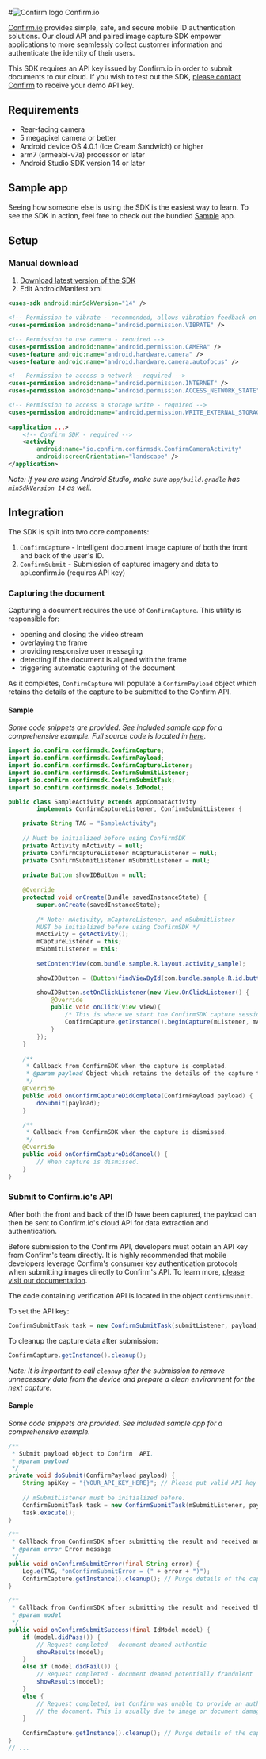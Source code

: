 #![Confirm logo](https://s3-us-west-2.amazonaws.com/confirm.public/web-images/confirm-logo_43x34.png) Confirm.io

[Confirm.io](http://www.confirm.io/) provides simple, safe, and secure mobile ID authentication solutions. Our cloud API and paired image capture SDK empower applications to more seamlessly collect customer information and authenticate the identity of their users. 

This SDK requires an API key issued by Confirm.io in order to submit documents to our cloud. If you wish to test out the SDK, [please contact Confirm](https://www.confirm.io/sign-up/) to receive your demo API key.

## Requirements

* Rear-facing camera
* 5 megapixel camera or better
* Android device OS 4.0.1 (Ice Cream Sandwich) or higher
* arm7 (armeabi-v7a) processor or later
* Android Studio SDK version 14 or later

## Sample app

Seeing how someone else is using the SDK is the easiest way to learn. To see the SDK in action, feel free to check out the bundled [Sample](https://github.com/confirm-io/confirm-Android-SDK/tree/master/Sample) app.

## Setup

### Manual download

1. [Download latest version of the SDK](https://github.com/confirm-io/confirm-Android-SDK/archive/master.zip)
2. Edit AndroidManifest.xml

```xml
<uses-sdk android:minSdkVersion="14" />

<!-- Permission to vibrate - recommended, allows vibration feedback on scan -->
<uses-permission android:name="android.permission.VIBRATE" />

<!-- Permission to use camera - required -->
<uses-permission android:name="android.permission.CAMERA" />
<uses-feature android:name="android.hardware.camera" />
<uses-feature android:name="android.hardware.camera.autofocus" />

<!-- Permission to access a network - required -->
<uses-permission android:name="android.permission.INTERNET" />
<uses-permission android:name="android.permission.ACCESS_NETWORK_STATE" />

<!-- Permission to access a storage write - required -->
<uses-permission android:name="android.permission.WRITE_EXTERNAL_STORAGE" />
	
<application ...>
	<!-- Confirm SDK - required -->
	<activity
		android:name="io.confirm.confirmsdk.ConfirmCameraActivity"
		android:screenOrientation="landscape" />
</application>
```

*Note: If you are using Android Studio, make sure `app/build.gradle` has `minSdkVersion 14` as well.*

## Integration

The SDK is split into two core components:

1. `ConfirmCapture` - Intelligent document image capture of both the front and back of the user's ID.
2. `ConfirmSubmit` - Submission of captured imagery and data to api.confirm.io (requires API key)

### Capturing the document

Capturing a document requires the use of `ConfirmCapture`. This utility is responsible for:

-  opening and closing the video stream
-  overlaying the frame
-  providing responsive user messaging
-  detecting if the document is aligned with the frame
-  triggering automatic capturing of the document

As it completes, `ConfirmCapture` will populate a `ConfirmPayload` object which retains the details of the capture to be submitted to the Confirm API. 

#### Sample
*Some code snippets are provided. See included sample app for a comprehensive example.*
*Full source code is located in [here](https://github.com/confirm-io/confirm-Android-SDK-staging/blob/master/Sample/app/src/main/java/io/confirm/sample/IntroFragment.java).*

```java
import io.confirm.confirmsdk.ConfirmCapture;
import io.confirm.confirmsdk.ConfirmPayload;
import io.confirm.confirmsdk.ConfirmCaptureListener;
import io.confirm.confirmsdk.ConfirmSubmitListener;
import io.confirm.confirmsdk.ConfirmSubmitTask;
import io.confirm.confirmsdk.models.IdModel;

public class SampleActivity extends AppCompatActivity
		implements ConfirmCaptureListener, ConfirmSubmitListener {

	private String TAG = "SampleActivity";
	
	// Must be initialized before using ConfirmSDK
	private Activity mActivity = null;
	private ConfirmCaptureListener mCaptureListener = null;
	private ConfirmSubmitListener mSubmitListener = null;
  
	private Button showIDButton = null;
  
	@Override
	protected void onCreate(Bundle savedInstanceState) {
		super.onCreate(savedInstanceState);
    
		/* Note: mActivity, mCaptureListener, and mSubmitListner
		MUST be initialized before using ConfirmSDK */
		mActivity = getActivity();
		mCaptureListener = this;
		mSubmitListener = this;
		
		setContentView(com.bundle.sample.R.layout.activity_sample);

		showIDButton = (Button)findViewById(com.bundle.sample.R.id.button);

		showIDButton.setOnClickListener(new View.OnClickListener() {
			@Override
			public void onClick(View view){
				/* This is where we start the ConfirmSDK capture session */
				ConfirmCapture.getInstance().beginCapture(mListener, mActivity);
			}
		});
	}
  
	/**
	 * Callback from ConfirmSDK when the capture is completed.
	 * @param payload Object which retains the details of the capture to be submitted to the Confirm API
	 */
	@Override
	public void onConfirmCaptureDidComplete(ConfirmPayload payload) {
		doSubmit(payload);
	}

	/**
	 * Callback from ConfirmSDK when the capture is dismissed.
	 */
	@Override
	public void onConfirmCaptureDidCancel() {
		// When capture is dismissed.
	}
}
```

### Submit to Confirm.io's API

After both the front and back of the ID have been captured, the payload can then be sent to Confirm.io's cloud API for data extraction and authentication. 

Before submission to the Confirm API, developers must obtain an API key from Confirm's team directly. It is highly recommended that mobile developers leverage Confirm's consumer key authentication protocols when submitting images directly to Confirm's API. To learn more, [please visit our documentation](https://confirm.readme.io/docs/authentication).

The code containing verification API is located in the object `ConfirmSubmit`.

To set the API key:

```java
ConfirmSubmitTask task = new ConfirmSubmitTask(submitListener, payload, "{YOUR_API_KEY_HERE}");
```

To cleanup the capture data after submission:

```java
ConfirmCapture.getInstance().cleanup();
```
*Note: It is important to call `cleanup` after the submission to remove unnecessary data from the device and prepare a clean environment for the next capture.*

#### Sample
*Some code snippets are provided. See included sample app for a comprehensive example.*

```java
/**
 * Submit payload object to Confirm  API.
 * @param payload
 */
private void doSubmit(ConfirmPayload payload) {
  	String apiKey = "{YOUR_API_KEY_HERE}"; // Please put valid API key in here.
	
	// mSubmitListener must be initialized before.
  	ConfirmSubmitTask task = new ConfirmSubmitTask(mSubmitListener, payload, apiKey);
  	task.execute();
}

/**
 * Callback from ConfirmSDK after submitting the result and received an error.
 * @param error Error message
 */
public void onConfirmSubmitError(final String error) {
	Log.e(TAG, "onConfirmSubmitError = (" + error + ")");
	ConfirmCapture.getInstance().cleanup(); // Purge details of the capture
}

/**
 * Callback from ConfirmSDK after submitting the result and received the result.
 * @param model
 */
public void onConfirmSubmitSuccess(final IdModel model) {
	if (model.didPass()) {
		// Request completed - document deamed authentic
		showResults(model);
	}
	else if (model.didFail()) {
		// Request completed - document deamed potentially fraudulent
		showResults(model);
	}
	else {
		// Request completed, but Confirm was unable to provide an authentication status for
		// the document. This is usually due to image or document damage
	}
	
	ConfirmCapture.getInstance().cleanup(); // Purge details of the capture
}
// ...
```
